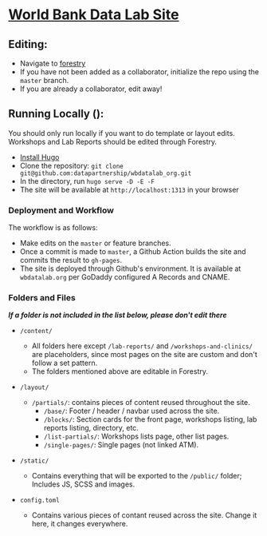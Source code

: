# [World Bank Data Lab Site](http://wbdatalab.org)

## Editing:
* Navigate to [forestry](forestry.io)
* If you have not been added as a collaborator, initialize the repo using the `master` branch.
* If you are already a collaborator, edit away!

## Running Locally ():
You should only run locally if you want to do template or layout edits. Workshops and Lab Reports should be edited through Forestry.
* [Install Hugo](https://gohugo.io/getting-started/installing/)
* Clone the repository: `git clone git@github.com:datapartnership/wbdatalab_org.git`
* In the directory, run `hugo serve -D -E -F`
* The site will be available at `http://localhost:1313` in your browser

### Deployment and Workflow
The workflow is as follows:
* Make edits on the `master` or feature branches.
* Once a commit is made to `master`, a Github Action builds the site and commits the result to `gh-pages`.
* The site is deployed through Github's environment.  It is available at `wbdatalab.org` per GoDaddy configured A Records and CNAME.


### Folders and Files
***If a folder is not included in the list below, please don't edit there***

* `/content/`
    * All folders here except `/lab-reports/` and `/workshops-and-clinics/` are placeholders, since most pages on the site are custom and don't follow a set pattern.
    * The folders mentioned above are editable in Forestry.
* `/layout/`
    * `/partials/`: contains pieces of content reused throughout the site.
        * `/base/`: Footer / header / navbar used across the site.
        * `/blocks/`:  Section cards for the front page, workshops listing, lab reports listing, directory, etc.
        * `/list-partials/`:  Workshops lists page, other list pages.
        * `/single-pages/`: Single pages (not linked ATM).


* `/static/`
    * Contains everything that will be exported to the `/public/` folder;  Includes JS, SCSS and images.
* `config.toml`
    * Contains various pieces of contant reused across the site.  Change it here, it changes everywhere.

